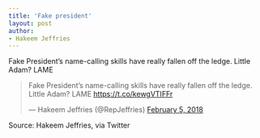 ```yaml
---
title: 'Fake president'
layout: post
author:
- Hakeem Jeffries
---
```


Fake President’s name-calling skills have really fallen off the ledge. Little Adam? LAME

<blockquote class="twitter-tweet"><p lang="en" dir="ltr">Fake President’s name-calling skills have really fallen off the ledge. Little Adam? LAME <a href="https://t.co/kewgVTIFFr">https://t.co/kewgVTIFFr</a></p>&mdash; Hakeem Jeffries (@RepJeffries) <a href="https://twitter.com/RepJeffries/status/960549663039524866?ref_src=twsrc%5Etfw">February 5, 2018</a></blockquote> <script async src="https://platform.twitter.com/widgets.js" charset="utf-8"></script>

Source: Hakeem Jeffries, via Twitter
